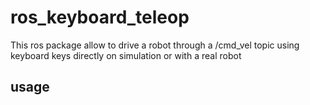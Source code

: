 # ros_keyboard_teleop
This ros package allow to drive a robot through a /cmd_vel topic using keyboard keys directly on simulation or with a real robot

## usage

